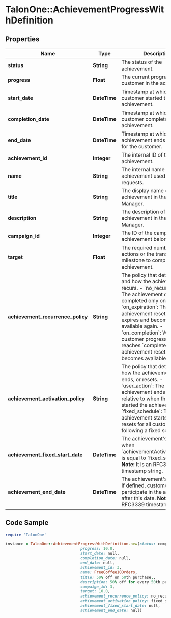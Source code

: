 # TalonOne::AchievementProgressWithDefinition

## Properties

Name | Type | Description | Notes
------------ | ------------- | ------------- | -------------
**status** | **String** | The status of the achievement. | 
**progress** | **Float** | The current progress of the customer in the achievement. | 
**start_date** | **DateTime** | Timestamp at which the customer started the achievement. | [optional] 
**completion_date** | **DateTime** | Timestamp at which point the customer completed the achievement. | [optional] 
**end_date** | **DateTime** | Timestamp at which point the achievement ends and resets for the customer. | [optional] 
**achievement_id** | **Integer** | The internal ID of the achievement. | 
**name** | **String** | The internal name of the achievement used in API requests.  | 
**title** | **String** | The display name of the achievement in the Campaign Manager. | 
**description** | **String** | The description of the achievement in the Campaign Manager. | 
**campaign_id** | **Integer** | The ID of the campaign the achievement belongs to. | 
**target** | **Float** | The required number of actions or the transactional milestone to complete the achievement. | [optional] 
**achievement_recurrence_policy** | **String** | The policy that determines if and how the achievement recurs. - &#x60;no_recurrence&#x60;: The achievement can be completed only once. - &#x60;on_expiration&#x60;: The achievement resets after it expires and becomes available again. - &#x60;on_completion&#x60;: When the customer progress status reaches &#x60;completed&#x60;, the achievement resets and becomes available again.  | 
**achievement_activation_policy** | **String** | The policy that determines how the achievement starts, ends, or resets. - &#x60;user_action&#x60;: The achievement ends or resets relative to when the customer started the achievement. - &#x60;fixed_schedule&#x60;: The achievement starts, ends, or resets for all customers following a fixed schedule.  | 
**achievement_fixed_start_date** | **DateTime** | The achievement&#39;s start date when &#x60;achievementActivationPolicy&#x60; is equal to &#x60;fixed_schedule&#x60;.  **Note:** It is an RFC3339 timestamp string.  | [optional] 
**achievement_end_date** | **DateTime** | The achievement&#39;s end date. If defined, customers cannot participate in the achievement after this date.  **Note:** It is an RFC3339 timestamp string.  | [optional] 

## Code Sample

```ruby
require 'TalonOne'

instance = TalonOne::AchievementProgressWithDefinition.new(status: completed,
                                 progress: 10.0,
                                 start_date: null,
                                 completion_date: null,
                                 end_date: null,
                                 achievement_id: 3,
                                 name: FreeCoffee10Orders,
                                 title: 50% off on 50th purchase.,
                                 description: 50% off for every 50th purchase in a year.,
                                 campaign_id: 3,
                                 target: 10.0,
                                 achievement_recurrence_policy: no_recurrence,
                                 achievement_activation_policy: fixed_schedule,
                                 achievement_fixed_start_date: null,
                                 achievement_end_date: null)
```


